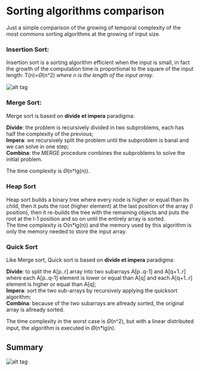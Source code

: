 # Sorting algorithms comparison

Just a simple comparison of the growing of temporal complexity of the most commons sorting algorithms at the growing of input size.

### Insertion Sort:

Insertion sort is a sorting algorithm efficient when the input is small, in fact the growth of the computation time is proportional to the square of the input length: T(n)=𝛩(n^2) *where n is the length of the input array*.

![alt tag](https://raw.githubusercontent.com/davide94/Corso-API/master/Sorting%20Algorithms/charts/insertion_sort.png)

### Merge Sort:

Merge sort is based on **divide et impera** paradigma:  
  
**Divide**: the problem is recursively divided in two subproblems, each has half the complexity of the previous;  
**Impera**: we recursively split the problem until the subproblem is banal and we can solve in one step;  
**Combina**: the MERGE procedure combines the subproblems to solve the initial problem.  
  
The time complexity is 𝛩(n*lg(n)).

### Heap Sort

Heap sort builds a binary tree where every node is higher or equal than its child, then it puts the root (higher element) at the last position of the array (l position), then it re-builds the tree with the remaining objects and puts the root at the l-1 position and so on until the entirely array is sorted.  
The time complexity is O(n*lg(n)) and the memory used by this algorithm is only the memory needed to store the input array.

### Quick Sort

Like Merge sort, Quick sort is based on **divide et impera** paradigma:  
  
**Divide**: to split the A[p..r] array into two subarrays A[p..q-1] and A[q+1..r] where each A[p..q-1] element is lower or equal than A[q] and each A[q+1..r] element is higher or equal than A[q];  
**Impera**: sort the two sub-arrays by recursively applying the quicksort algorithm;  
**Combina**: because of the two subarrays are allready sorted, the original array is allready sorted.  
  
The time complexity in the worst case is 𝛩(n^2), but with a linear distributed input, the algorithm is executed in 𝛩(n*lg(n).

## Summary

![alt tag](https://raw.githubusercontent.com/davide94/Corso-API/master/Sorting%20Algorithms/charts/comparison.png)
